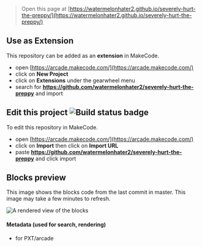  


> Open this page at [https://watermelonhater2.github.io/severely-hurt-the-preppy/](https://watermelonhater2.github.io/severely-hurt-the-preppy/)

## Use as Extension

This repository can be added as an **extension** in MakeCode.

* open [https://arcade.makecode.com/](https://arcade.makecode.com/)
* click on **New Project**
* click on **Extensions** under the gearwheel menu
* search for **https://github.com/watermelonhater2/severely-hurt-the-preppy** and import

## Edit this project ![Build status badge](https://github.com/watermelonhater2/severely-hurt-the-preppy/workflows/MakeCode/badge.svg)

To edit this repository in MakeCode.

* open [https://arcade.makecode.com/](https://arcade.makecode.com/)
* click on **Import** then click on **Import URL**
* paste **https://github.com/watermelonhater2/severely-hurt-the-preppy** and click import

## Blocks preview

This image shows the blocks code from the last commit in master.
This image may take a few minutes to refresh.

![A rendered view of the blocks](https://github.com/watermelonhater2/severely-hurt-the-preppy/raw/master/.github/makecode/blocks.png)

#### Metadata (used for search, rendering)

* for PXT/arcade
<script src="https://makecode.com/gh-pages-embed.js"></script><script>makeCodeRender("{{ site.makecode.home_url }}", "{{ site.github.owner_name }}/{{ site.github.repository_name }}");</script>
